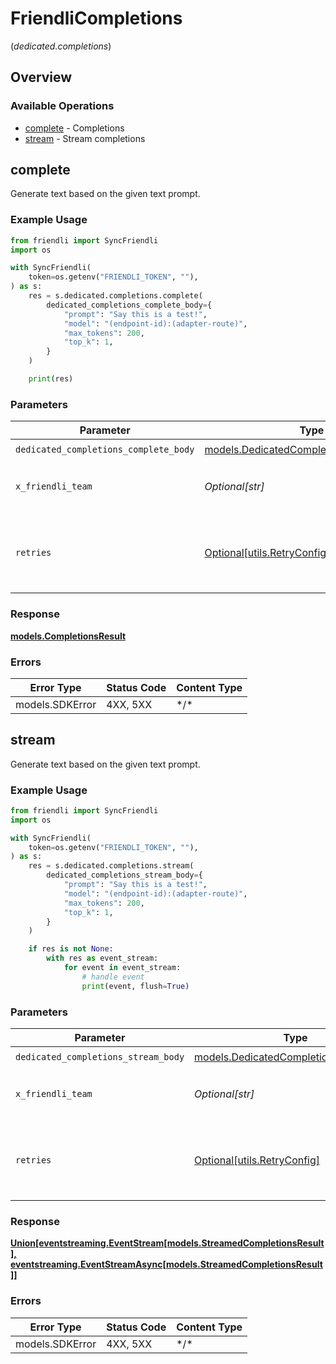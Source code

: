 # FriendliCompletions
(*dedicated.completions*)

## Overview

### Available Operations

* [complete](#complete) - Completions
* [stream](#stream) - Stream completions

## complete

Generate text based on the given text prompt.

### Example Usage

```python
from friendli import SyncFriendli
import os

with SyncFriendli(
    token=os.getenv("FRIENDLI_TOKEN", ""),
) as s:
    res = s.dedicated.completions.complete(
        dedicated_completions_complete_body={
            "prompt": "Say this is a test!",
            "model": "(endpoint-id):(adapter-route)",
            "max_tokens": 200,
            "top_k": 1,
        }
    )

    print(res)
```

### Parameters

| Parameter                                                                                   | Type                                                                                        | Required                                                                                    | Description                                                                                 |
| ------------------------------------------------------------------------------------------- | ------------------------------------------------------------------------------------------- | ------------------------------------------------------------------------------------------- | ------------------------------------------------------------------------------------------- |
| `dedicated_completions_complete_body`                                                       | [models.DedicatedCompletionsCompleteBody](../../models/dedicatedcompletionscompletebody.md) | :heavy_check_mark:                                                                          | N/A                                                                                         |
| `x_friendli_team`                                                                           | *Optional[str]*                                                                             | :heavy_minus_sign:                                                                          | ID of team to run requests as (optional parameter).                                         |
| `retries`                                                                                   | [Optional[utils.RetryConfig]](../../models/utils/retryconfig.md)                            | :heavy_minus_sign:                                                                          | Configuration to override the default retry behavior of the client.                         |

### Response

**[models.CompletionsResult](../../models/completionsresult.md)**

### Errors

| Error Type      | Status Code     | Content Type    |
| --------------- | --------------- | --------------- |
| models.SDKError | 4XX, 5XX        | \*/\*           |

## stream

Generate text based on the given text prompt.

### Example Usage

```python
from friendli import SyncFriendli
import os

with SyncFriendli(
    token=os.getenv("FRIENDLI_TOKEN", ""),
) as s:
    res = s.dedicated.completions.stream(
        dedicated_completions_stream_body={
            "prompt": "Say this is a test!",
            "model": "(endpoint-id):(adapter-route)",
            "max_tokens": 200,
            "top_k": 1,
        }
    )

    if res is not None:
        with res as event_stream:
            for event in event_stream:
                # handle event
                print(event, flush=True)
```

### Parameters

| Parameter                                                                               | Type                                                                                    | Required                                                                                | Description                                                                             |
| --------------------------------------------------------------------------------------- | --------------------------------------------------------------------------------------- | --------------------------------------------------------------------------------------- | --------------------------------------------------------------------------------------- |
| `dedicated_completions_stream_body`                                                     | [models.DedicatedCompletionsStreamBody](../../models/dedicatedcompletionsstreambody.md) | :heavy_check_mark:                                                                      | N/A                                                                                     |
| `x_friendli_team`                                                                       | *Optional[str]*                                                                         | :heavy_minus_sign:                                                                      | ID of team to run requests as (optional parameter).                                     |
| `retries`                                                                               | [Optional[utils.RetryConfig]](../../models/utils/retryconfig.md)                        | :heavy_minus_sign:                                                                      | Configuration to override the default retry behavior of the client.                     |

### Response

**[Union[eventstreaming.EventStream[models.StreamedCompletionsResult], eventstreaming.EventStreamAsync[models.StreamedCompletionsResult]]](../../models/.md)**

### Errors

| Error Type      | Status Code     | Content Type    |
| --------------- | --------------- | --------------- |
| models.SDKError | 4XX, 5XX        | \*/\*           |
